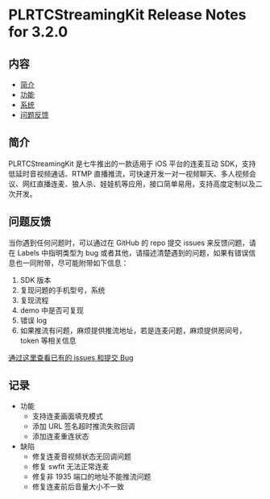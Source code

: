 # PLRTCStreamingKit Release Notes for 3.2.0

## 内容

- [简介](##简介)
- [功能](##功能)
- [系统](##系统)
- [问题反馈](##问题反馈)

	
## 简介

PLRTCStreamingKit 是七牛推出的一款适用于 iOS 平台的连麦互动 SDK，支持低延时音视频通话、RTMP 直播推流，可快速开发一对一视频聊天、多人视频会议、网红直播连麦、狼人杀、娃娃机等应用，接口简单易用，支持高度定制以及二次开发。        


## 问题反馈

当你遇到任何问题时，可以通过在 GitHub 的 repo 提交 issues 来反馈问题，请在 Labels 中指明类型为 bug 或者其他，请描述清楚遇到的问题，如果有错误信息也一同附带，尽可能附带如下信息：   
1. SDK 版本   
2. 复现问题的手机型号，系统   
3. 复现流程    
4. demo 中是否可复现   
5. 错误 log   
6. 如果推流有问题，麻烦提供推流地址，若是连麦问题，麻烦提供房间号，token 等相关信息      

[通过这里查看已有的 issues 和提交 Bug](https://github.com/pili-engineering/PLRTCStreamingKit/issues)

## 记录
- 功能
	- 支持连麦画面填充模式
	- 添加 URL 签名超时推流失败回调
	- 添加连麦重连状态
- 缺陷
	- 修复连麦音视频状态无回调问题
	- 修复 swfit 无法正常连麦
	- 修复非 1935 端口的地址不能推流问题
	- 修复连麦前后音量大小不一致
